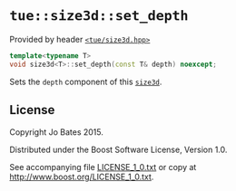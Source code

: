 `tue::size3d::set_depth`
========================
Provided by header [`<tue/size3d.hpp>`](../../headers/size3d.md)

```c++
template<typename T>
void size3d<T>::set_depth(const T& depth) noexcept;
```

Sets the `depth` component of this [`size3d`](../../headers/size3d.md).

License
-------
Copyright Jo Bates 2015.

Distributed under the Boost Software License, Version 1.0.

See accompanying file [LICENSE_1_0.txt](../../../LICENSE_1_0.txt) or copy at
http://www.boost.org/LICENSE_1_0.txt.
